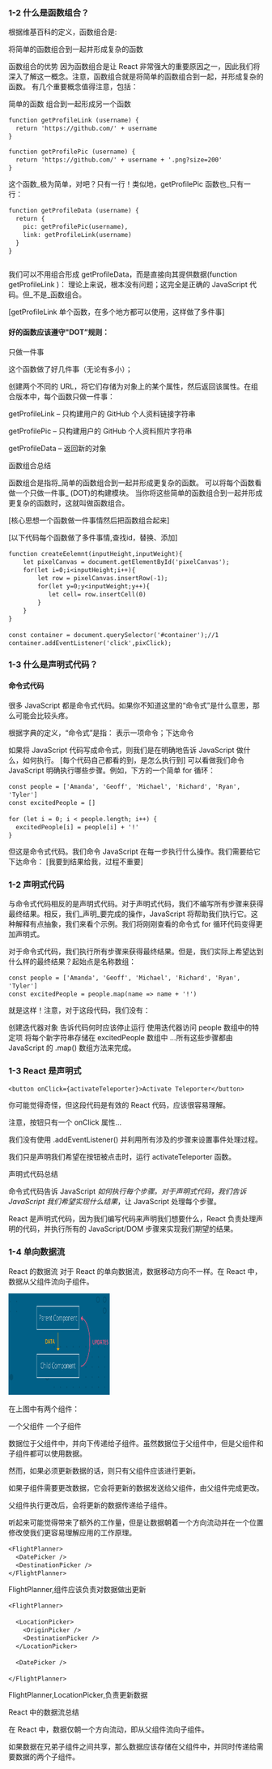 
### 1-2 什么是函数组合？

根据维基百科的定义，函数组合是:

将简单的函数组合到一起并形成复杂的函数

函数组合的优势
因为函数组合是让 React 非常强大的重要原因之一，因此我们将深入了解这一概念。注意，函数组合就是将简单的函数组合到一起，并形成复杂的函数。
有几个重要概念值得注意，包括：

简单的函数
组合到一起形成另一个函数

```$xslt
function getProfileLink (username) {
  return 'https://github.com/' + username
}
```

```$xslt
function getProfilePic (username) {
  return 'https://github.com/' + username + '.png?size=200'
}
```

这个函数_极为简单，对吧？只有一行！类似地，getProfilePic 函数也_只有一行：

```$xslt
function getProfileData (username) {
  return {
    pic: getProfilePic(username),
    link: getProfileLink(username)
  }
}
```

```$xslt

```
我们可以不用组合形成 getProfileData，而是直接向其提供数据(function getProfileLink )：
理论上来说，根本没有问题；这完全是正确的 JavaScript 代码。但_不是_函数组合。

[getProfileLink 单个函数，在多个地方都可以使用，这样做了多件事]

#### 好的函数应该遵守"DOT”规则：

只做一件事

这个函数做了好几件事（无论有多小）；

创建两个不同的 URL，将它们存储为对象上的某个属性，然后返回该属性。在组合版本中，每个函数只做一件事：

getProfileLink – 只构建用户的 GitHub 个人资料链接字符串

getProfilePic – 只构建用户的 GitHub 个人资料照片字符串

getProfileData – 返回新的对象


函数组合总结

函数组合是指将_简单的函数组合到一起并形成更复杂的函数。
可以将每个函数看做一个只做一件事_ (DOT)的构建模块。
当你将这些简单的函数组合到一起并形成更复杂的函数时，这就叫做函数组合。

[核心思想一个函数做一件事情然后把函数组合起来]

[以下代码每个函数做了多件事情,查找id，替换、添加]

```$xslt
function createEelemnt(inputHeight,inputWeight){
    let pixelCanvas = document.getElementById('pixelCanvas');
    for(let i=0;i<inputHeight;i++){
        let row = pixelCanvas.insertRow(-1);
        for(let y=0;y<inputWeight;y++){
           let cell= row.insertCell(0)
        }
    }
}

const container = document.querySelector('#container');//1
container.addEventListener('click',pixClick);
```

### 1-3  什么是声明式代码？

#### 命令式代码
很多 JavaScript 都是命令式代码。如果你不知道这里的“命令式”是什么意思，那么可能会比较头疼。

根据字典的定义，“命令式”是指：
表示一项命令；下达命令

如果将 JavaScript 代码写成命令式，则我们是在明确地告诉 JavaScript 做什么，如何执行。
[每个代码自己都看的到，是怎么执行到]
可以看做我们命令 JavaScript 明确执行哪些步骤。例如，下方的一个简单 for 循环：

```$xslt
const people = ['Amanda', 'Geoff', 'Michael', 'Richard', 'Ryan', 'Tyler']
const excitedPeople = []

for (let i = 0; i < people.length; i++) {
  excitedPeople[i] = people[i] + '!'
}
```

但这是命令式代码。我们命令 JavaScript 在每一步执行什么操作。我们需要给它下达命令：
[我要到结果给我，过程不重要]
### 1-2 声明式代码

与命令式代码相反的是声明式代码。对于声明式代码，我们不编写所有步骤来获得最终结果。相反，我们_声明_要完成的操作，JavaScript 将帮助我们执行它。这种解释有点抽象，我们来看个示例。我们将刚刚查看的命令式 for 循环代码变得更加声明式。

对于命令式代码，我们执行所有步骤来获得最终结果。但是，我们实际上希望达到什么样的最终结果？起始点是名称数组：

```$xslt
const people = ['Amanda', 'Geoff', 'Michael', 'Richard', 'Ryan', 'Tyler']
const excitedPeople = people.map(name => name + '!')

```

就是这样！注意，对于这段代码，我们没有：

创建迭代器对象
告诉代码何时应该停止运行
使用迭代器访问 people 数组中的特定项
将每个新字符串存储在 excitedPeople 数组中
...所有这些步骤都由 JavaScript 的 .map() 数组方法来完成。


### 1-3  React 是声明式
```$xslt
<button onClick={activateTeleporter}>Activate Teleporter</button>
```
你可能觉得奇怪，但这段代码是有效的 React 代码，应该很容易理解。

注意，按钮只有一个 onClick 属性... 

我们没有使用 .addEventListener() 并利用所有涉及的步骤来设置事件处理过程。

我们只是声明我们希望在按钮被点击时，运行 activateTeleporter 函数。

声明式代码总结

命令式代码告诉 JavaScript _如何执行每个步骤。对于声明式代码，我们告诉 JavaScript 我们希望实现什么结果_，让 JavaScript 处理每个步骤。

React 是声明式代码，因为我们编写代码来声明我们想要什么，React 负责处理声明的代码，并执行所有的 JavaScript/DOM 步骤来实现我们期望的结果。


### 1-4 单向数据流

React 的数据流
对于 React 的单向数据流，数据移动方向不一样。在 React 中，数据从父组件流向子组件。

<img src="image/react_data.jpg" width="200px" height="200px" alt="">

在上图中有两个组件：

一个父组件
一个子组件

数据位于父组件中，并向下传递给子组件。虽然数据位于父组件中，但是父组件和子组件都可以使用数据。

然而，如果必须更新数据的话，则只有父组件应该进行更新。

如果子组件需要更改数据，它会将更新的数据发送给父组件，由父组件完成更改。

父组件执行更改后，会将更新的数据传递给子组件。

听起来可能觉得带来了额外的工作量，但是让数据朝着一个方向流动并在一个位置修改使我们更容易理解应用的工作原理。


```$xslt
<FlightPlanner>
  <DatePicker />
  <DestinationPicker />
</FlightPlanner>
```
FlightPlanner,组件应该负责对数据做出更新


```$xslt
<FlightPlanner>

  <LocationPicker>
    <OriginPicker />
    <DestinationPicker />
  </LocationPicker>

  <DatePicker />

</FlightPlanner>
```

FlightPlanner,LocationPicker,负责更新数据

React 中的数据流总结

在 React 中，数据仅朝一个方向流动，即从父组件流向子组件。

如果数据在兄弟子组件之间共享，那么数据应该存储在父组件中，并同时传递给需要数据的两个子组件。
